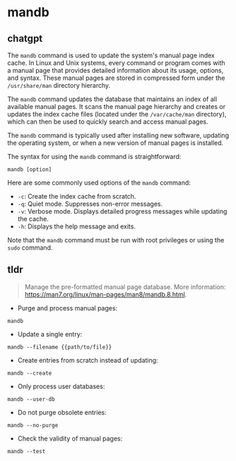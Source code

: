 # mandb 
## chatgpt 
The `mandb` command is used to update the system's manual page index cache. In Linux and Unix systems, every command or program comes with a manual page that provides detailed information about its usage, options, and syntax. These manual pages are stored in compressed form under the `/usr/share/man` directory hierarchy.

The `mandb` command updates the database that maintains an index of all available manual pages. It scans the manual page hierarchy and creates or updates the index cache files (located under the `/var/cache/man` directory), which can then be used to quickly search and access manual pages.

The `mandb` command is typically used after installing new software, updating the operating system, or when a new version of manual pages is installed.

The syntax for using the `mandb` command is straightforward:

```
mandb [option]
```

Here are some commonly used options of the `mandb` command:

- `-c`: Create the index cache from scratch.
- `-q`: Quiet mode. Suppresses non-error messages.
- `-v`: Verbose mode. Displays detailed progress messages while updating the cache.
- `-h`: Displays the help message and exits.

Note that the `mandb` command must be run with root privileges or using the `sudo` command. 

## tldr 
 
> Manage the pre-formatted manual page database.
> More information: <https://man7.org/linux/man-pages/man8/mandb.8.html>.

- Purge and process manual pages:

`mandb`

- Update a single entry:

`mandb --filename {{path/to/file}}`

- Create entries from scratch instead of updating:

`mandb --create`

- Only process user databases:

`mandb --user-db`

- Do not purge obsolete entries:

`mandb --no-purge`

- Check the validity of manual pages:

`mandb --test`
